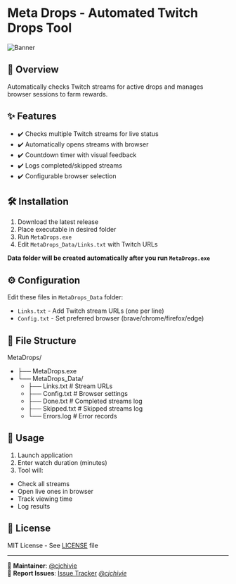 # Meta Drops - Automated Twitch Drops Tool

![Banner](https://i.imgur.com/yHwlXRl.png)

## 📌 Overview

Automatically checks Twitch streams for active drops and manages browser sessions to farm rewards.

## ✨ Features

- ✔️ Checks multiple Twitch streams for live status
- ✔️ Automatically opens streams with browser
- ✔️ Countdown timer with visual feedback
- ✔️ Logs completed/skipped streams
- ✔️ Configurable browser selection

## 🛠️ Installation
1. Download the latest release
2. Place executable in desired folder
3. Run `MetaDrops.exe`
4. Edit `MetaDrops_Data/Links.txt` with Twitch URLs

**Data folder will be created automatically after you run `MetaDrops.exe`**


## ⚙️ Configuration

Edit these files in `MetaDrops_Data` folder:

- `Links.txt` - Add Twitch stream URLs (one per line)
- `Config.txt` - Set preferred browser (brave/chrome/firefox/edge)

## 📂 File Structure

MetaDrops/
- ├── MetaDrops.exe
- └── MetaDrops_Data/
  -   ├── Links.txt # Stream URLs
  -   ├── Config.txt # Browser settings
  -   ├── Done.txt # Completed streams log
  -   ├── Skipped.txt # Skipped streams log
  -   └── Errors.log # Error records

## 🚀 Usage

1. Launch application
2. Enter watch duration (minutes)
3. Tool will:
  - Check all streams
  - Open live ones in browser
  - Track viewing time
  - Log results

## 📜 License

MIT License - See [LICENSE](LICENSE) file

---

🔧 **Maintainer**: [@cjchivie](https://github.com/imchivie)  
🐛 **Report Issues**: [Issue Tracker](https://github.com/imchivie/Meta-Drops/issues) _[@cjchivie](https://github.com/imchivie/Meta-Drops/issues)_
